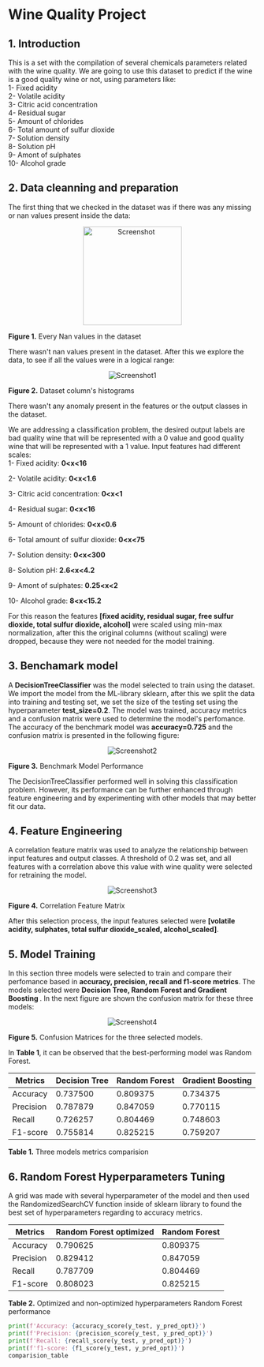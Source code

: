 # Wine Quality Project

## 1. Introduction

This is a set with the compilation of several chemicals parameters related with the wine quality. We are going to use this dataset to predict if the wine is a good quality wine or not, using parameters like:<br/>
1- Fixed acidity<br/>
2- Volatile acidity<br/>
3- Citric acid concentration<br/>
4- Residual sugar<br/>
5- Amount of chlorides<br/>
6- Total amount of sulfur dioxide<br/>
7- Solution density<br/>
8- Solution pH<br/>
9- Amont of sulphates<br/>
10- Alcohol grade<br/>

## 2. Data cleanning and preparation 

The first thing that we checked in the dataset was if there was any missing or nan values present inside the data:<br/>

<div align="center">
  <img src="Images/is_nan.png" alt="Screenshot" width="200">
</div>
<p><strong>Figure 1.</strong> Every Nan values in the dataset

There wasn't nan values present in the dataset. After this we explore the data, to see if all the values were in a logical range:

<div align="center">
  <img src="Images/data_exploration.png" alt="Screenshot1">
</div>
<p><strong>Figure 2.</strong> Dataset column's histograms

There wasn't any anomaly present in the features or the output classes in the dataset.<br/>

We are addressing a classification problem, the desired output labels are bad quality wine that will be represented with a 0 value and good quality wine 
that will be represented with a 1 value. Input features had different scales:<br/>
1- Fixed acidity: <strong> 0<x<16 </strong></p>
2- Volatile acidity: <strong> 0<x<1.6 </strong></p>
3- Citric acid concentration: <strong> 0<x<1 </strong></p> 
4- Residual sugar: <strong> 0<x<16 </strong></p>
5- Amount of chlorides: <strong> 0<x<0.6 </strong></p>
6- Total amount of sulfur dioxide: <strong> 0<x<75 </strong></p>
7- Solution density: <strong> 0<x<300 </strong></p>
8- Solution pH: <strong> 2.6<x<4.2 </strong></p>
9- Amont of sulphates: <strong> 0.25<x<2 </strong></p>
10- Alcohol grade: <strong> 8<x<15.2 </strong></p>

For this reason the features  <strong>[fixed acidity, residual sugar, free sulfur dioxide, total sulfur dioxide, alcohol]</strong> were scaled using min-max normalization, after this the original columns (without scaling) were dropped, because they were not needed for the model training.

## 3. Benchamark model

A <strong>DecisionTreeClassifier</strong> was the model selected to train using the dataset. We import the model from the ML-library sklearn, after this we split the data into training and testing set, we set the size of the testing set using the hyperparameter <strong>test_size=0.2</strong>. The model was trained, accuracy metrics and a confusion matrix were used to determine the model's perfomance. The accuracy of the benchmark model was <strong>accuracy=0.725</strong> and the confusion matrix is presented in the following figure:

<div align="center">
  <img src="Images/benchmark_performance.png" alt="Screenshot2">
</div>
<p><strong>Figure 3.</strong> Benchmark Model Performance

The DecisionTreeClassifier performed well in solving this classification problem. However, its performance can be further enhanced through feature engineering and by experimenting with other models that may better fit our data. 

## 4. Feature Engineering

A correlation feature matrix was used to analyze the relationship between input features and output classes. A threshold of 0.2 was set, and all features with a correlation above this value with wine quality were selected for retraining the model. 

<div align="center">
  <img src="Images/features_selection.png" alt="Screenshot3">
</div>
<p><strong>Figure 4.</strong> Correlation Feature Matrix 

After this selection process, the input features selected were <strong>[volatile acidity, sulphates, total sulfur dioxide_scaled, alcohol_scaled]</strong>.

## 5. Model Training 

In this section three models were selected to train and compare their perfomance based in <strong>accuracy, precision, recall and f1-score metrics</strong>. The models selected were <strong> Decision Tree, Random Forest and Gradient Boosting </strong>. In the next figure are shown the confusion matrix for these three models:

<div align="center">
  <img src="Images/3_models.png" alt="Screenshot4">
</div>
<p><strong>Figure 5.</strong> Confusion Matrices for the three selected models. 

In <strong>Table 1</strong>, it can be observed that the best-performing model was Random Forest.

|Metrics   |Decision Tree|Random Forest|Gradient Boosting|
|----------|-------------|-------------|-----------------|
|Accuracy  |0.737500     |0.809375     |0.734375         |
|Precision |0.787879		 |0.847059     |0.770115         |
|Recall    |0.726257		 |0.804469     |0.748603         |
|F1-score  |0.755814		 |0.825215     |0.759207         |

<p><strong>Table 1.</strong> Three models metrics comparision

## 6. Random Forest Hyperparameters Tuning 

A grid was made with several hyperparameter of the model and then used the RandomizedSearchCV function inside of sklearn library to found the best set of hyperparameters regarding to accuracy metrics. 

|Metrics   |Random Forest optimized|Random Forest|
|----------|-----------------------|-------------|
|Accuracy  |0.790625               |0.809375     |
|Precision |0.829412		           |0.847059     |
|Recall    |0.787709		           |0.804469     |
|F1-score  |0.808023		           |0.825215     |

<p><strong>Table 2.</strong> Optimized and non-optimized hyperparameters Random Forest performance

```python
print(f'Accuracy: {accuracy_score(y_test, y_pred_opt)}')
print(f'Precision: {precision_score(y_test, y_pred_opt)}')
print(f'Recall: {recall_score(y_test, y_pred_opt)}')
print(f'f1-score: {f1_score(y_test, y_pred_opt)}')
comparision_table
